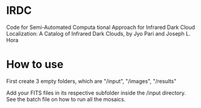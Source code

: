 # IRDC
Code for Semi-Automated Computa
tional Approach for Infrared Dark Cloud Localization: A Catalog of Infrared Dark Clouds, by Jyo Pari and Joseph L. Hora 
# How to use
First create 3 empty folders, which are "/input", "/images", "/results"

Add your FITS files in its respective subfolder inside the /input directory. See the batch file on how to run all the mosaics. 

